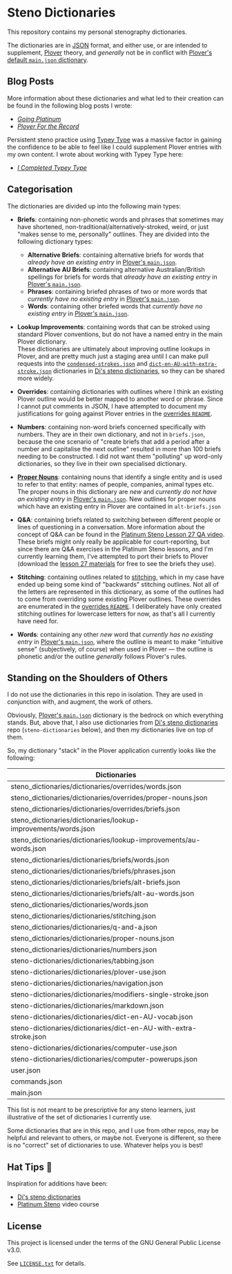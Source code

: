 # Steno Dictionaries

This repository contains my personal stenography dictionaries.

The dictionaries are in [JSON][] format, and either use, or are intended to
supplement, [Plover][] theory, and _generally_ not be in conflict with [Plover's
default `main.json` dictionary][Plover main.json].

## Blog Posts

More information about these dictionaries and what led to their creation can
be found in the following blog posts I wrote:

- _[Going Platinum][]_
- _[Plover For the Record][]_

Persistent steno practice using [Typey Type][] was a massive factor in gaining
the confidence to be able to feel like I could supplement Plover entries with my
own content. I wrote about working with Typey Type here:

- _[I Completed Typey Type][]_

## Categorisation

The dictionaries are divided up into the following main types:

- **Briefs**: containing non-phonetic words and phrases that sometimes may have
   shortened, non-traditional/alternatively-stroked, weird, or just "makes sense
   to me, personally" outlines. They are divided into the following dictionary
   types:
   - **Alternative Briefs**: containing alternative briefs for words that
     _already have an existing entry_ in
     [Plover's `main.json`][Plover main.json].
   - **Alternative AU Briefs**: containing alternative Australian/British
     spellings for briefs for words that _already have an existing entry_ in
     [Plover's `main.json`][Plover main.json].
   - **Phrases**: containing briefed phrases of two or more words that
     _currently have no existing entry_ in
     [Plover's `main.json`][Plover main.json].
   - **Words**: containing other briefed words that
     _currently have no existing entry_ in
     [Plover's `main.json`][Plover main.json].

- **Lookup Improvements**: containing words that can be stroked using standard
  Plover conventions, but do not have a named entry in the main Plover
  dictionary.<br />
  These dictionaries are ultimately about improving outline lookups in Plover,
  and are pretty much just a staging area until I can make pull requests into
  the [`condensed-strokes.json`][] and [`dict-en-AU-with-extra-stroke.json`][]
  dictionaries in [Di's steno dictionaries][], so they can be shared more
  widely.

- **Overrides**: containing dictionaries with outlines where I think an existing
  Plover outline would be better mapped to another word or phrase. Since I
  cannot put comments in JSON, I have attempted to document my justifications
  for going against Plover entries in the [overrides `README`][].

- **Numbers**: containing non-word briefs concerned specifically with numbers.
   They are in their own dictionary, and not in `briefs.json`, because the one
   scenario of "create briefs that add a period after a number and capitalise
   the next outline" resulted in more than 100 briefs needing to be constructed.
   I did not want them "polluting" up word-only dictionaries, so they live in
   their own specialised dictionary.

- **[Proper Nouns][]**: containing nouns that identify a single entity and is
   used to refer to that entity: names of people, companies, animal types etc.
   The proper nouns in this dictionary are _new_ and _currently do not have an
   existing entry_ in [Plover's `main.json`][Plover main.json]. New outlines for
   proper nouns which have an existing entry in Plover are contained in
   `alt-briefs.json`

- **Q&A**: containing briefs related to switching between different people or
   lines of questioning in a conversation. More information about the concept of
   Q&A can be found in the [Platinum Steno Lesson 27 QA video][]. These briefs
   might only really be applicable for court-reporting, but since there are
   Q&A exercises in the Platinum Steno lessons, and I'm currently learning them,
   I've attempted to port their briefs to Plover (download the
   [lesson 27 materials][Platinum Steno Lesson 27 lesson materials] for free to
   see the briefs they use).

- **Stitching**: containing outlines related to [stitching][], which in my case
   have ended up being some kind of "backwards" stitching outlines. Not all of
   the letters are represented in this dictionary, as some of the outlines had
   to come from overriding some existing Plover outlines. These overrides are
   enumerated in the [overrides `README`][]. I deliberately have only created
   stitching outlines for lowercase letters for now, as that's all I currently
   have need for.

- **Words**: containing any other _new_ word that _currently has no existing
   entry_ in [Plover's `main.json`][Plover main.json], where the outline is
   meant to make "intuitive sense" (subjectively, of course) when used in Plover
   — the outline is phonetic and/or the outline _generally_ follows Plover's
   rules.

## Standing on the Shoulders of Others

I do not use the dictionaries in this repo in isolation. They are used in
conjunction with, and augment, the work of others.

Obviously, [Plover's `main.json`][Plover main.json] dictionary is the bedrock on
which everything stands. But, above that, I also use dictionaries from
[Di's steno dictionaries][] repo (`steno-dictionaries` below), and then my
dictionaries live on top of them.

So, my dictionary "stack" in the Plover application currently looks like the
following:

|                            Dictionaries                           |
|-------------------------------------------------------------------|
| steno_dictionaries/dictionaries/overrides/words.json              |
| steno_dictionaries/dictionaries/overrides/proper-nouns.json       |
| steno_dictionaries/dictionaries/overrides/briefs.json             |
| steno_dictionaries/dictionaries/lookup-improvements/words.json    |
| steno_dictionaries/dictionaries/lookup-improvements/au-words.json |
| steno_dictionaries/dictionaries/briefs/words.json                 |
| steno_dictionaries/dictionaries/briefs/phrases.json               |
| steno_dictionaries/dictionaries/briefs/alt-briefs.json            |
| steno_dictionaries/dictionaries/briefs/alt-au-words.json          |
| steno_dictionaries/dictionaries/words.json                        |
| steno_dictionaries/dictionaries/stitching.json                    |
| steno_dictionaries/dictionaries/q-and-a.json                      |
| steno_dictionaries/dictionaries/proper-nouns.json                 |
| steno_dictionaries/dictionaries/numbers.json                      |
| steno-dictionaries/dictionaries/tabbing.json                      |
| steno-dictionaries/dictionaries/plover-use.json                   |
| steno-dictionaries/dictionaries/navigation.json                   |
| steno-dictionaries/dictionaries/modifiers-single-stroke.json      |
| steno-dictionaries/dictionaries/markdown.json                     |
| steno-dictionaries/dictionaries/dict-en-AU-vocab.json             |
| steno-dictionaries/dictionaries/dict-en-AU-with-extra-stroke.json |
| steno-dictionaries/dictionaries/computer-use.json                 |
| steno-dictionaries/dictionaries/computer-powerups.json            |
| user.json                                                         |
| commands.json                                                     |
| main.json                                                         |

This list is not meant to be prescriptive for any steno learners, just
illustrative of the set of dictionaries I currently use.

Some dictionaries that are in this repo, and I use from other repos, may be
helpful and relevant to others, or maybe not. Everyone is different, so there is
no "correct" set of dictionaries to use. Whatever helps you is best!

## Hat Tips :tophat:

Inspiration for additions have been:

- [Di's steno dictionaries][]
- [Platinum Steno][] video course

## License

This project is licensed under the terms of the GNU General Public License v3.0.

See [`LICENSE.txt`][] for details.

[`condensed-strokes.json`]: https://github.com/didoesdigital/steno-dictionaries/blob/master/dictionaries/condensed-strokes.json
[Di's steno dictionaries]: https://github.com/didoesdigital/steno-dictionaries
[`dict-en-AU-with-extra-stroke.json`]: https://github.com/didoesdigital/steno-dictionaries/blob/master/dictionaries/dict-en-AU-with-extra-stroke.json
[Going Platinum]: https://www.paulfioravanti.com/blog/going-platinum/
[I Completed Typey Type]: https://www.paulfioravanti.com/blog/completed-typey-type/
[JSON]: https://en.wikipedia.org/wiki/JSON
[`LICENSE.txt`]: ./LICENSE.txt
[`overrides` directory]: ./dictionaries/overrides/
[overrides `README`]: ./dicionaries/overrides/README.md
[Platinum Steno]: https://www.youtube.com/channel/UC-bfgyMjBdFuzhuL4Ff6XqA
[Platinum Steno Lesson 27 lesson materials]: https://platinumsteno.com/downloads/theory-lesson-27/
[Platinum Steno Lesson 27 QA video]: https://www.youtube.com/watch?v=tEgaJ7hWIvg
[Plover]: http://www.openstenoproject.org/plover/
[Plover For the Record]: https://www.paulfioravanti.com/blog/plover-for-the-record/
[Plover main.json]: https://github.com/openstenoproject/plover/blob/master/plover/assets/main.json
[Proper Nouns]: https://en.wikipedia.org/wiki/Proper_and_common_nouns
[stitching]: http://ilovesteno.com/2015/03/12/theory-thursday-stitching/
[Typey Type]: https://didoesdigital.com/typey-type/
